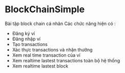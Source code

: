 # BlockChainSimple
Bài tập block chain cá nhân
Các chức năng hiện có :
 + Đăng ký ví 
 + Đăng nhập ví
 + Tạo transactions 
 + Xác thực transactions và nhận thưởng
 + Xem real time transaction của ví
 + Xem realtime lastest transactions toàn bộ hệ thống
 + Xem realtime lastest block
